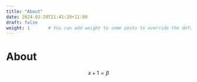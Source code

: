 ```yaml
---
title: "About"
date: 2024-02-29T21:41:29+11:00
draft: false
weight: 1       # You can add weight to some posts to override the default sorting (date descending)
---
```



# About 


$$
x + 1 = \beta
$$
